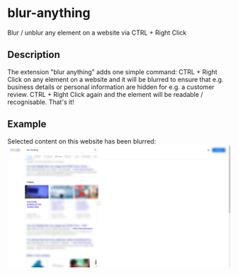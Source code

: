 # blur-anything
Blur / unblur any element on a website via CTRL + Right Click

## Description
The extension "blur anything" adds one simple command: CTRL + Right Click on any element on a website and it will be blurred to ensure that e.g. business details or personal information are hidden for e.g. a customer review. CTRL + Right Click again and the element will be readable / recognisable. That's it!

## Example
Selected content on this website has been blurred:
![example](example.png)

